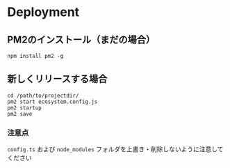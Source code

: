 # Deployment

## PM2のインストール（まだの場合）

```[bash]
npm install pm2 -g
```

## 新しくリリースする場合

```[bash]
cd /path/to/projectdir/
pm2 start ecosystem.config.js
pm2 startup
pm2 save
```

### 注意点

`config.ts` および `node_modules` フォルダを上書き・削除しないように注意してください
